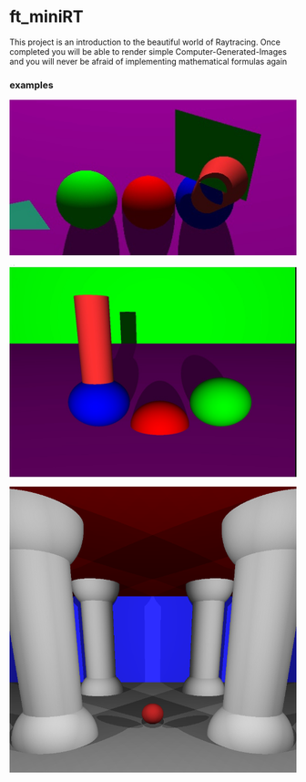 # ft_miniRT
This project is an introduction to the beautiful world of Raytracing. Once completed you will be able to render simple Computer-Generated-Images and you will never be afraid of implementing mathematical formulas again

### examples
![alt text](examples/1.jpg "An example of the result obtained")

![alt text](examples/2.jpg "An example of the result obtained")

![alt text](examples/3.jpg "An example of the result obtained")

